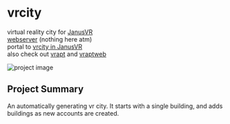 # vrcity
virtual reality city for [JanusVR](http://www.janusvr.com/) <br>
[webserver](http://vrcity.network) (nothing here atm) <br>
portal to [vrcity in JanusVR](http://vrcity.network:8080) <br>
also check out [vrapt](https://github.com/erictrose/vrapt.xyz) and [vraptweb](https://github.com/erictrose/vraptweb.xyz) <br>

![project image](http://i.imgur.com/8MbrZ8w.jpg)
## Project Summary
An automatically generating vr city. It starts with a single building, and adds buildings as new accounts are created. <br>